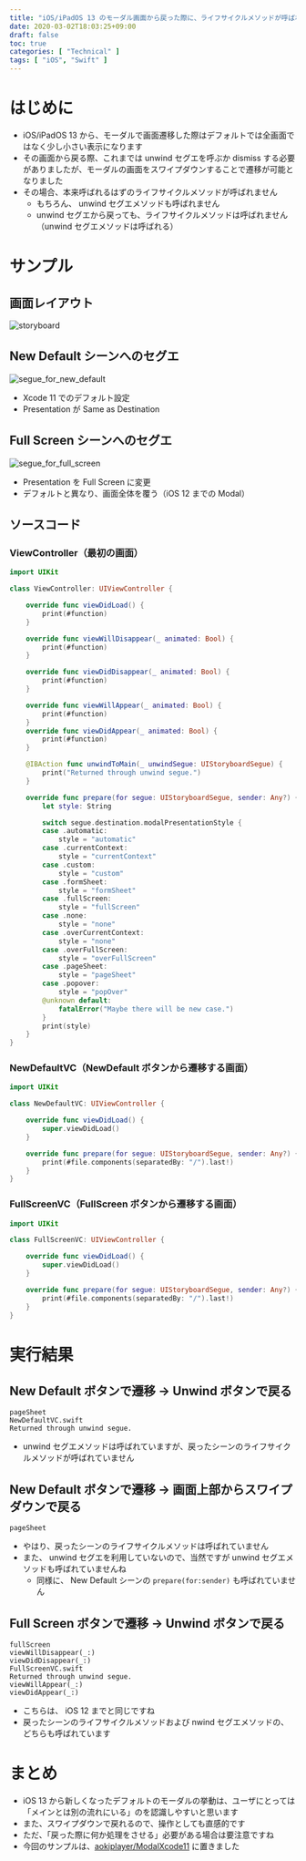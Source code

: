 ```yaml
---
title: "iOS/iPadOS 13 のモーダル画面から戻った際に、ライフサイクルメソッドが呼ばれないパターンがある"
date: 2020-03-02T18:03:25+09:00
draft: false
toc: true
categories: [ "Technical" ]
tags: [ "iOS", "Swift" ]
---
```

# はじめに
- iOS/iPadOS 13 から、モーダルで画面遷移した際はデフォルトでは全画面ではなく少し小さい表示になります
- その画面から戻る際、これまでは unwind セグエを呼ぶか dismiss する必要がありましたが、モーダルの画面をスワイプダウンすることで遷移が可能となりました
- その場合、本来呼ばれるはずのライフサイクルメソッドが呼ばれません
    - もちろん、 unwind セグエメソッドも呼ばれません
    - unwind セグエから戻っても、ライフサイクルメソッドは呼ばれません（unwind セグエメソッドは呼ばれる）

# サンプル
## 画面レイアウト
![storyboard](/images/default-modal-segue-xcode11/storyboard.png)

## New Default シーンへのセグエ
![segue_for_new_default](/images/default-modal-segue-xcode11/segue_for_new_default.png)

- Xcode 11 でのデフォルト設定
- Presentation  が Same as Destination

## Full Screen シーンへのセグエ
![segue_for_full_screen](/images/default-modal-segue-xcode11/segue_for_full_screen.png)

- Presentation を Full Screen に変更
- デフォルトと異なり、画面全体を覆う（iOS 12 までの Modal）

## ソースコード
### ViewController（最初の画面）
```swift
import UIKit

class ViewController: UIViewController {

    override func viewDidLoad() {
        print(#function)
    }

    override func viewWillDisappear(_ animated: Bool) {
        print(#function)
    }

    override func viewDidDisappear(_ animated: Bool) {
        print(#function)
    }

    override func viewWillAppear(_ animated: Bool) {
        print(#function)
    }
    override func viewDidAppear(_ animated: Bool) {
        print(#function)
    }

    @IBAction func unwindToMain(_ unwindSegue: UIStoryboardSegue) {
        print("Returned through unwind segue.")
    }

    override func prepare(for segue: UIStoryboardSegue, sender: Any?) {
        let style: String

        switch segue.destination.modalPresentationStyle {
        case .automatic:
            style = "automatic"
        case .currentContext:
            style = "currentContext"
        case .custom:
            style = "custom"
        case .formSheet:
            style = "formSheet"
        case .fullScreen:
            style = "fullScreen"
        case .none:
            style = "none"
        case .overCurrentContext:
            style = "none"
        case .overFullScreen:
            style = "overFullScreen"
        case .pageSheet:
            style = "pageSheet"
        case .popover:
            style = "popOver"
        @unknown default:
            fatalError("Maybe there will be new case.")
        }
        print(style)
    }
}
```

### NewDefaultVC（NewDefault ボタンから遷移する画面）
```swift
import UIKit

class NewDefaultVC: UIViewController {

    override func viewDidLoad() {
        super.viewDidLoad()
    }

    override func prepare(for segue: UIStoryboardSegue, sender: Any?) {
        print(#file.components(separatedBy: "/").last!)
    }
}
```

### FullScreenVC（FullScreen ボタンから遷移する画面）
```swift
import UIKit

class FullScreenVC: UIViewController {

    override func viewDidLoad() {
        super.viewDidLoad()
    }

    override func prepare(for segue: UIStoryboardSegue, sender: Any?) {
        print(#file.components(separatedBy: "/").last!)
    }
}
```

# 実行結果
## New Default ボタンで遷移 -> Unwind ボタンで戻る
```
pageSheet
NewDefaultVC.swift
Returned through unwind segue.
```

- unwind セグエメソッドは呼ばれていますが、戻ったシーンのライフサイクルメソッドが呼ばれていません

## New Default ボタンで遷移 -> 画面上部からスワイプダウンで戻る
```
pageSheet
```

- やはり、戻ったシーンのライフサイクルメソッドは呼ばれていません
- また、 unwind セグエを利用していないので、当然ですが unwind セグエメソッドも呼ばれていませんね
    - 同様に、 New Default シーンの `prepare(for:sender)` も呼ばれていません

## Full Screen ボタンで遷移 -> Unwind ボタンで戻る
```
fullScreen
viewWillDisappear(_:)
viewDidDisappear(_:)
FullScreenVC.swift
Returned through unwind segue.
viewWillAppear(_:)
viewDidAppear(_:)
```

- こちらは、 iOS 12 までと同じですね
- 戻ったシーンのライフサイクルメソッドおよび nwind セグエメソッドの、どちらも呼ばれています

# まとめ
- iOS 13 から新しくなったデフォルトのモーダルの挙動は、ユーザにとっては「メインとは別の流れにいる」のを認識しやすいと思います
- また、スワイプダウンで戻れるので、操作としても直感的です
- ただ、「戻った際に何か処理をさせる」必要がある場合は要注意ですね
- 今回のサンプルは、[aokiplayer/ModalXcode11](https://github.com/aokiplayer/ModalXcode11) に置きました

